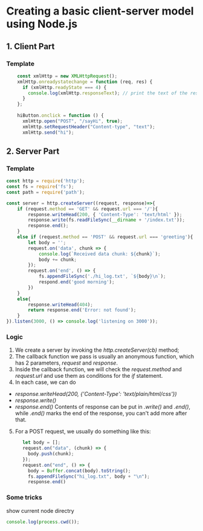 # Creating a basic client-server model using Node.js
## 1. Client Part
### Template
```js
    const xmlHttp = new XMLHttpRequest();
    xmlHttp.onreadystatechange = function (req, res) {
      if (xmlHttp.readyState === 4) {
        console.log(xmlHttp.responseText); // print the text of the response given by server
      }
    };
    
    hiButton.onclick = function () {
      xmlHttp.open("POST", "/sayHi", true);
      xmlHttp.setRequestHeader("Content-type", "text");
      xmlHttp.send("hi"); 
```


## 2. Server Part
### Template
```js
const http = require('http');
const fs = require('fs');
const path = require('path');

const server = http.createServer((request, response)=>{
    if (request.method == 'GET' && request.url === '/'){
        response.writeHead(200, { 'Content-Type': 'text/html' });
        response.write(fs.readFileSync(__dirname + '/index.txt'));
        response.end();
    }
    else if (request.method == 'POST' && request.url === 'greeting'){
        let body = '';
        request.on('data', chunk => {
            console.log(`Received data chunk: ${chunk}`);
            body += chunk;
        });
        request.on('end', () => {
            fs.appendFileSync('./hi_log.txt', `${body}\n`);
            respond.end('good morning');
        })
    }
    else{
        response.writeHead(404);
        return response.end('Error: not found');
    }
}).listen(3000, () => console.log('listening on 3000'));
```

### Logic
1. We create a server by invoking the _http.createServer(cb)_ method;
2. The callback function we pass is usually an anonymous function, which has 2 parameters, _request_ and _response_.
3. Inside the callback function, we will check the _request.method_ and _request.url_ and use them as conditions for the _if_ statement.
4. In each case, we can do 
- _response.writeHead(200, {'Content-Type': 'text/plain/html/css'})_
- _response.write()_
- _response.end()_
Contents of response can be put in _.write()_ and _.end()_, while _.end()_ marks the end of the response, you can't add more after that.
5. For a POST request, we usually do something like this:
```js
      let body = [];
      request.on("data", (chunk) => {
        body.push(chunk);
      });
      request.on("end", () => {
        body = Buffer.concat(body).toString();
        fs.appendFileSync("hi_log.txt", body + "\n");
        response.end()
```



### Some tricks
show current node directry
```js
console.log(process.cwd());
```
